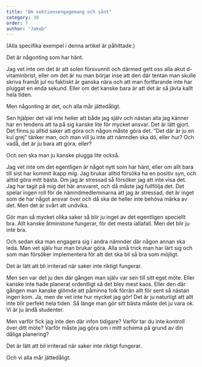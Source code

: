 ```yaml
---
title: "Om sektionsengagemang och sånt"
category: 38
order: 7
author: "Jakob"
---
```


(Alla specifika exempel i denna artikel är påhittade.)

Det är någonting som har hänt.

Jag vet inte om det är att solen försvunnit och därmed gett oss alla akut d-vitaminbrist, eller om det är nu man börjar inse att den där tentan man skulle skriva framåt jul nu faktiskt är ganska nära och att man fortfarande inte har pluggat en enda sekund. Eller om det kanske bara är att det är så jävla kallt hela tiden.

Men någonting är det, och alla mår jättedåligt.

Sen hjälper det väl inte heller att både jag själv och nästan alla jag känner har en tendens att ta på sig kanske lite för mycket ansvar. Det är lätt gjort. Det finns ju alltid saker att göra och någon måste göra det. ”Det där är ju en kul grej” tänker man, och man vill ju inte att nämnden ska dö, eller hur? Och vadå, det är ju bara att göra, eller?

Och sen ska man ju kanske plugga lite också.

Jag vet inte om det egentligen är något nytt som har hänt, eller om allt bara till sist har kommit ikapp mig. Jag brukar alltid försöka ha en positiv syn, och alltid göra mitt bästa. Om jag är stressad så försöker jag att inte visa det. Jag har tagit på mig det här ansvaret, och då måste jag fullfölja det. Det spelar ingen roll för de nämndmedlemmarna att jag är stressad, det är inget som de har något ansvar över och då ska de heller inte behöva märka av det. Men det är svårt att undvika.

Gör man så mycket olika saker så blir ju inget av det egentligen speciellt bra. Allt kanske åtminstone fungerar, för det mesta iallafall. Men det blir ju inte bra.

Och sedan ska man engagera sig i andra nämnder där någon annan ska leda. Man vet själv hur man brukar göra. Alla små trick man har lärt sig och som man försöker implementera för att det ska bli så bra som möjligt.

Det är lätt att bli irriterad när saker inte riktigt fungerar.

Men sen var det ju den där gången man själv var sen till sitt eget möte. Eller kanske inte hade planerat ordentligt så det blev mest kaos. Eller den där gången man kanske glömde att påminna folk förrän allt för sent så nästan ingen kom. Ja, men de vet inte hur mycket jag gör! Det är ju naturligt att allt inte blir perfekt hela tiden. Så länge man gör sitt bästa måste det ju vara ok. Vi är ju ändå studenter.

Men varför fick jag inte den där infon tidigare? Varför tar du inte kontroll över ditt möte? Varför måste jag göra om i mitt schema på grund av din dåliga planering?

Det är lätt att bli irriterad när saker inte riktigt fungerar.

Och vi alla mår jättedåligt.


